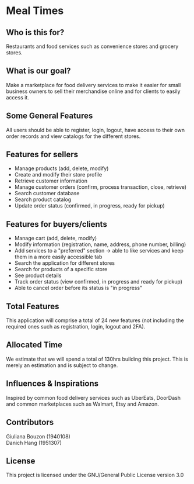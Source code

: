 # Meal Times

## Who is this for?

Restaurants and food services such as convenience stores and grocery stores.

## What is our goal?

Make a marketplace for food delivery services to make it easier for small business owners to sell their merchandise online and for clients to easily access it.

## Some General Features

All users should be able to register, login, logout, have access to their own order records and view catalogs for the different stores.

## Features for sellers

- Manage products (add, delete, modify)
- Create and modify their store profile
- Retrieve customer information
- Manage customer orders (confirm, process transaction, close, retrieve)
- Search customer database
- Search product catalog
- Update order status (confirmed, in progress, ready for pickup)

## Features for buyers/clients

- Manage cart (add, delete, modify)
- Modify information (registration, name, address, phone number, billing)
- Add services to a "preferred" section -> able to like services and keep them in a more easily accessible tab
- Search the application for different stores
- Search for products of a specific store
- See product details
- Track order status (view confirmed, in progress and ready for pickup)
- Able to cancel order before its status is "in progress"

## Total Features

This application will comprise a total of 24 new features (not including the required ones such as registration, login, logout and 2FA).

## Allocated Time

We estimate that we will spend a total of 130hrs building this project. This is merely an estimation and is subject to change.

## Influences & Inspirations

Inspired by common food delivery services such as UberEats, DoorDash and common marketplaces such as Walmart, Etsy and Amazon.

## Contributors

Giuliana Bouzon (1940108) <br>
Danich Hang (1951307)

## License

This project is licensed under the GNU/General Public License version 3.0 
